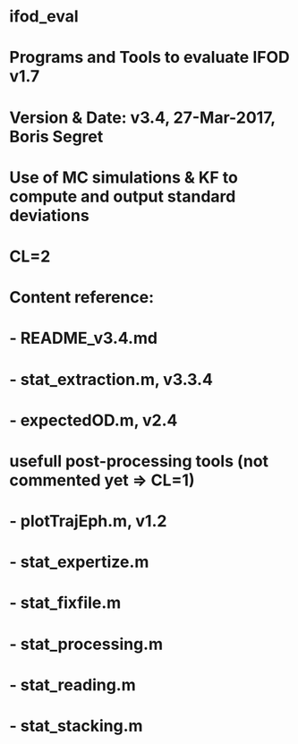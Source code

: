 # ifod_eval
# Programs and Tools to evaluate IFOD v1.7
# Version & Date:   v3.4, 27-Mar-2017, Boris Segret
#                   Use of MC simulations & KF to compute and output standard deviations
# CL=2

# Content reference:
# - README_v3.4.md
# - stat_extraction.m, v3.3.4
# - expectedOD.m, v2.4

# usefull post-processing tools (not commented yet => CL=1)
# - plotTrajEph.m, v1.2
# - stat_expertize.m
# - stat_fixfile.m
# - stat_processing.m
# - stat_reading.m
# - stat_stacking.m
